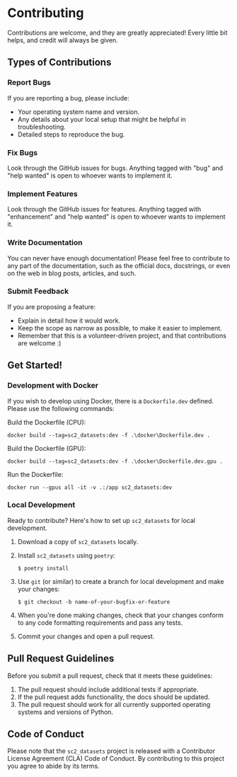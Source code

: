 # Contributing

Contributions are welcome, and they are greatly appreciated! Every little bit
helps, and credit will always be given.

## Types of Contributions

### Report Bugs

If you are reporting a bug, please include:

* Your operating system name and version.
* Any details about your local setup that might be helpful in troubleshooting.
* Detailed steps to reproduce the bug.

### Fix Bugs

Look through the GitHub issues for bugs. Anything tagged with "bug" and "help
wanted" is open to whoever wants to implement it.

### Implement Features

Look through the GitHub issues for features. Anything tagged with "enhancement"
and "help wanted" is open to whoever wants to implement it.

### Write Documentation

You can never have enough documentation! Please feel free to contribute to any
part of the documentation, such as the official docs, docstrings, or even
on the web in blog posts, articles, and such.

### Submit Feedback

If you are proposing a feature:

* Explain in detail how it would work.
* Keep the scope as narrow as possible, to make it easier to implement.
* Remember that this is a volunteer-driven project, and that contributions
  are welcome :)

## Get Started!

### Development with Docker

If you wish to develop using Docker, there is a `Dockerfile.dev` defined. Please use the following commands:

Build the Dockerfile (CPU):
```
docker build --tag=sc2_datasets:dev -f .\docker\Dockerfile.dev .
```

Build the Dockerfile (GPU):
```
docker build --tag=sc2_datasets:dev -f .\docker\Dockerfile.dev.gpu .
```

Run the Dockerfile:
```
docker run --gpus all -it -v .:/app sc2_datasets:dev
```

### Local Development

Ready to contribute? Here's how to set up `sc2_datasets` for local development.

1. Download a copy of `sc2_datasets` locally.
2. Install `sc2_datasets` using `poetry`:

    ```console
    $ poetry install
    ```

3. Use `git` (or similar) to create a branch for local development and make your changes:

    ```console
    $ git checkout -b name-of-your-bugfix-or-feature
    ```

4. When you're done making changes, check that your changes conform to any code formatting requirements and pass any tests.

5. Commit your changes and open a pull request.

## Pull Request Guidelines

Before you submit a pull request, check that it meets these guidelines:

1. The pull request should include additional tests if appropriate.
2. If the pull request adds functionality, the docs should be updated.
3. The pull request should work for all currently supported operating systems and versions of Python.

## Code of Conduct

Please note that the `sc2_datasets` project is released
with a Contributor License Agreement (CLA)
Code of Conduct. By contributing to this project you agree to abide by its terms.
